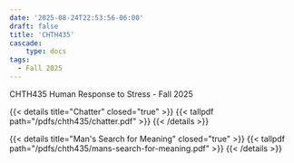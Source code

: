 ```yaml
---
date: '2025-08-24T22:53:56-06:00'
draft: false
title: 'CHTH435'
cascade:
    type: docs
tags:
  - Fall 2025
---
```


CHTH435 Human Response to Stress - Fall 2025

<!--more-->

{{< details title="Chatter" closed="true" >}}
{{< tallpdf path="/pdfs/chth435/chatter.pdf" >}}
{{< /details >}}

{{< details title="Man's Search for Meaning" closed="true" >}}
{{< tallpdf path="/pdfs/chth435/mans-search-for-meaning.pdf" >}}
{{< /details >}}
